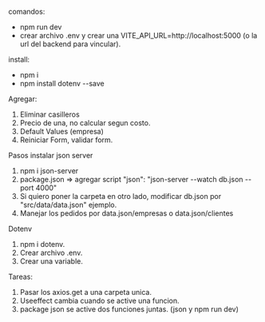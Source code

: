 comandos:
- npm run dev
- crear archivo .env y crear una VITE_API_URL=http://localhost:5000 (o la url del backend para vincular).

install: 
- npm i
- npm install dotenv --save


Agregar:
 1) Eliminar casilleros
 2) Precio de una, no calcular segun costo. 
 3) Default Values (empresa)
 4) Reiniciar Form, validar form.

Pasos instalar json server
1) npm i json-server
2) package.json => agregar script 
    "json": "json-server --watch db.json --port 4000"
3) Si quiero poner la carpeta en otro lado, modificar db.json por "src/data/data.json" ejemplo.
4) Manejar los pedidos por data.json/empresas o data.json/clientes

Dotenv
1) npm i dotenv.
2) Crear archivo .env.
3) Crear una variable.

Tareas:
1) Pasar los axios.get a una carpeta unica.
2) Useeffect cambia cuando se active una funcion.
3) package json se active dos funciones juntas. (json y npm run dev)
